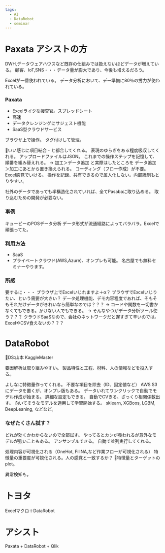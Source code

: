 ```yaml
---
tags:
  - AI
  - DataRobot
  - seminar
---
```


# Paxata アシストの方
DWH,データウェアハウスなど既存の仕組みでは扱えないほどデータが増えている。
顧客、IoT,SNS・・・データ量が膨大であり、今後も増えるだろう。

Excelが一番使われている。
データ分析において、デー準備に80％の労力が使われている。

### Paxata
- Excelライクな捜査官。スプレッドシート
- 高速
- データクレンジングにサジェスト機能
- SaaS型クラウドサービス

ブラウザ上で操作。
タグ付けして管理。

いい感じに項目結合・と都合してくれる。
表現のゆらぎをある程度吸収してくれる。
アップロードファイルはJSON。
これまでの操作ステップを記憶して、順番を組み替えれる。
→ 加工＞データ追加 と実際はしたところを データ追加＞加工にあとから置き換えられる。
コーディング（フロー作成）が不要。
Excel感覚でいける。
操作を記録、共有できるので属人化しない。内部統制もとりやすい。

社外のデータであっても半構造化されていれば、全てPasabaに取り込める。
取り込むための開発が必要ない。

### 事例
キューピーのPOSデータ分析
データ形式が流通経路によってバラバラ。Excelで頑張ってた。

### 利用方法
- SaaS
- プライベートクラウド(AWS,Azure)、オンプレも可能。
名古屋でも無料セミナーやります。

### 所感
要するに・・・
ブラウザ上でExcelいじれますよ＋α？
ブラウザでExcelいじりたい、という需要が大きい？
データ処理機能、デモ内容程度であれば、そもそもそれだけデータがきれいなら簡単なのでは？？？
 → コードや関数を一切書かなくてもできる。かけない人でもできる。
   → そんなやつがデータ分析ツール使う？？？
クラウドSaaSなので、会社のネットワークだと遅すぎて辛いのでは。
ExcelやCSV食えないの？？？

# DataRobot
DS:山本 KaggleMaster

要因解析は取り組みやすい。
製品特性と工程、材料、人の情報などを投入する。

よしなに特徴量作ってくれる。
不要な項目を除去（ID、固定値など）
AWS S3にデータを置くが、オンプレ版もある。
データいれてワンクリックで自動でモデル作成が始まる。
詳細な設定もできる。
自動でCVきる、ざっくり相関係数出す。
向いてそうなモデルを適用して学習開始する。
sklearn, XGBoos, LGBM, DeepLeaning, などなど。

### なぜたくさん試す？
どれが効くかわからないので全部試す。
やってるとカンが養われるが意外なモデルが強いこともある。
アンサンブルできる。
自動で並列実行してくれる。

処理内容が可視化される（OneHot, FillNA,など作業フローが可視化される）
特徴量の重要度が可視化される。人の感覚と一致するか？
特徴量とターゲットのplot。

異常検知も。

# トヨタ
Excelマクロ＋DataRobot

# アシスト
Paxata + DataRobot + Qlik